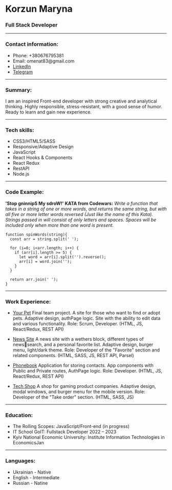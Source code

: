 <h1> Korzun Maryna</h1>

<h3>Full Stack Developer</h3>

----

<h3>Contact information:</h3>
<ul>
  <li>Phone: +380676795381</li>
  <li>Email: omenat83@gmail.com</li>
  <li> <a href="https://www.linkedin.com/in/maryna-korzun/" target="_blank">LinkedIn</a></li>
  <li><a href="https://t.me/Omenat83" target="_blank">Telegram</a></li>
</ul>

----

<h3>Summary:</h3>
<p>
  I am an inspired Front-end developer with strong creative and analytical thinking. Highly responsible, stress-resistant, with a
good sense of humor. Ready to learn and gain new experience.
</p>

----

<h3>Tech skills:</h3>
<ul>
  <li>CSS3/HTML5/SASS</li>
  <li>Responsive/Adaptive Design</li>  
  <li>JavaScript</li>  
  <li>React Hooks & Components</li>
  <li>React Redux</li>
  <li>RestAPI</li>
  <li>Node.js</li>
</ul>

----

<h3>Code Example:</h3>
<p>
  
**'Stop gninnipS My sdroW!' KATA from Codewars:** *Write a function that takes in a string of one or more words, and returns the same string, but with all five or more letter words reversed (Just like the name of this Kata). Strings passed in will consist of only letters and spaces. Spaces will be included only when more than one word is present.*

</p>

```
function spinWords(string){
  const arr = string.split(' ');
 
  for (i=0; i<arr.length; i++) {
    if (arr[i].length >= 5) {
      let word = arr[i].split('').reverse();
      arr[i] = word.join('');
    }
  }
  
  return arr.join(' ');
}
```

----

<h3>Work Experience:</h3>
<ul>
  <li>
    <p>
      <a href="https://khailoandrey.github.io/final-project-frontend/" target="_blank">Your Pet</a>
       Final team project. A site for those who want to find or adopt pets. Adaptive design, authPage logic. Site with the ability to edit data and various functionality. Role: Scrum, Developer. (HTML, JS, React/Redux, REST API) 
     </p>
  </li>
  <li>
    <p>
      <a href="https://dimakhukr.github.io/project_13_js/" target="_blank">News Site</a>
      A news site with a wethers block, different types of newssearch, and a personal favorite list. Adaptive design, burger menu, light/dark theme.
Role: Developer of the "Favorite" section and related components. (HTML, SASS, JS, REST API, Parsel)
    </p>
  </li>
  <li>
    <p>
      <a href="https://omenat83.github.io/goit-react-hw-08-phonebook/" target="_blank">Phonebook</a>
      Application for storing contacts. App components with Public and Private routes, AuthPage logic. Role: Developer. (HTML, JS, React/Redux, REST API)
    </p>
  </li>
  <li>
    <p>
      <a href="https://ol900ivas.github.io/team-project-12/order.html" target="_blank">Tech Shop</a>
      A shop for gaming product companies. Adaptive design, modal windows, and burger menu for the mobile version. Role: Developer of the "Take order" section. (HTML, SASS, JS)
    </p>
  </li>
</ul>

----

<h3>Education:</h3>
<ul>
  <li>The Rolling Scopes: JavaScript/Front-end (in progress)</li>
  <li> IT School GoIT: Fullstack Developer 2022 – 2023 </li>
  <li> Kyiv National Economic University: Institute Information Technologies in EconomicsJan </li>
</ul>

----

<h3>Languages:</h3>
<ul>
  <li>Ukrainian - Native</li>
  <li>English - Intermediate</li>
  <li>Russian - Natine</li>
</ul>
